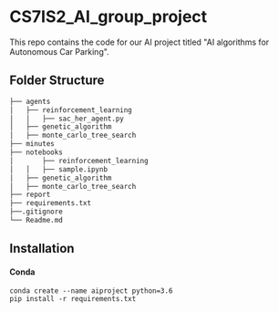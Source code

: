# CS7IS2_AI_group_project

This repo contains the code for our AI project titled "AI algorithms for Autonomous Car Parking".

## Folder Structure
```bash
├── agents
│   ├── reinforcement_learning
│   │   ├── sac_her_agent.py
│   ├── genetic_algorithm
│   ├── monte_carlo_tree_search
├── minutes
├── notebooks
│       ├── reinforcement_learning
│   │   ├── sample.ipynb
│   ├── genetic_algorithm
│   ├── monte_carlo_tree_search
├── report
├── requirements.txt
├──.gitignore  
└── Readme.md
```

## Installation
#### Conda
```
conda create --name aiproject python=3.6
pip install -r requirements.txt
```

